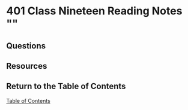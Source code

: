 # 401 Class Nineteen Reading Notes ""

## Questions

## Resources

## Return to the Table of Contents

[Table of Contents](https://todd75.github.io/reading-notes/)